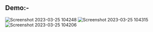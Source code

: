 ## Demo:-


![Screenshot 2023-03-25 104248](https://user-images.githubusercontent.com/71004640/227698661-b9e27809-fa5c-4b57-8647-a5899f805b17.jpg)
![Screenshot 2023-03-25 104315](https://user-images.githubusercontent.com/71004640/227698666-5f7cdda9-7eb8-4296-8a2c-05cef9ead4e0.jpg)
![Screenshot 2023-03-25 104206](https://user-images.githubusercontent.com/71004640/227698672-e9d833d6-f15b-4875-b090-4c36583a98cf.jpg)
